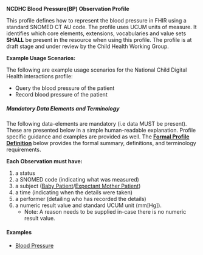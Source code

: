 **NCDHC Blood Pressure(BP) Observation Profile**

This profile defines how to represent the blood pressure in FHIR using a standard SNOMED CT AU code. The profile uses UCUM units of measure. It identifies which core elements, extensions, vocabularies and value sets **SHALL** be present in the resource when using this profile. 
The profile is at draft stage and under review by the Child Health Working Group. 

**Example Usage Scenarios:**

The following are example usage scenarios for the National Child Digital Health interactions
profile:


-   Query the blood pressure of the patient
-   Record blood pressure of the patient

##### Mandatory Data Elements and Terminology


The following data-elements are mandatory (i.e data MUST be present). These are presented below in a simple human-readable explanation. Profile specific guidance and examples are provided as well. The [**Formal Profile Definition**](#profile) below provides the formal summary, definitions, and  terminology requirements.  

**Each Observation must have:**

1.  a status  
1.  a SNOMED code (indicating what was measured)
1.  a subject ([Baby Patient]/[Expectant Mother Patient])
1.  a time (indicating when the details were taken)
1.	a performer (detailing who has recorded the details)
1.  a numeric result value and standard UCUM unit (mm[Hg]).
    -   Note: A reason needs to be supplied in-case there is no numeric result value.
	
	
	

#### Examples

- [Blood Pressure](ncdhc-observation-bp-example.html)		
	
	
[Expectant Mother Patient]: StructureDefinition-ncdhc-patient-expectant-mother.html	
[Baby Patient]: StructureDefinition-ncdhc-patient-baby.html			